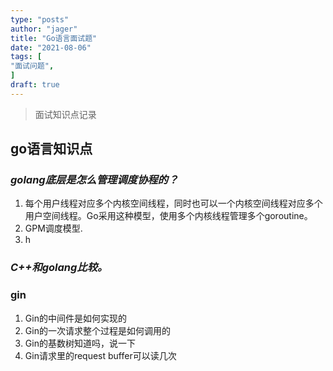 ```yaml
---
type: "posts"
author: "jager"
title: "Go语言面试题"
date: "2021-08-06"
tags: [
"面试问题",
]
draft: true
---
```


> 面试知识点记录
<!--more-->

## **go语言知识点**
### *golang底层是怎么管理调度协程的？*
1. 每个用户线程对应多个内核空间线程，同时也可以一个内核空间线程对应多个用户空间线程。Go采用这种模型，使用多个内核线程管理多个goroutine。
2. GPM调度模型.
3. h

### *C++和golang比较。*

### gin
1. Gin的中间件是如何实现的
2. Gin的一次请求整个过程是如何调用的
3. Gin的基数树知道吗，说一下
4. Gin请求里的request buffer可以读几次